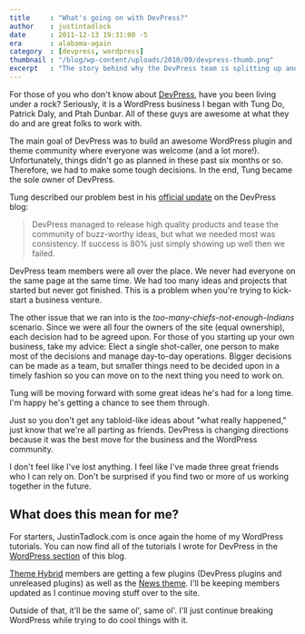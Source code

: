 ```yaml
---
title     : "What's going on with DevPress?"
author    : justintadlock
date      : 2011-12-13 19:31:00 -5
era       : alabama-again
category  : [devpress, wordpress]
thumbnail : "/blog/wp-content/uploads/2010/09/devpress-thumb.png"
excerpt   : "The story behind why the DevPress team is splitting up and what this means for the future."
---
```


For those of you who don't know about <a href="http://devpress.com" title="DevPress">DevPress</a>, have you been living under a rock?  Seriously, it is a WordPress business I began with Tung Do, Patrick Daly, and Ptah Dunbar.  All of these guys are awesome at what they do and are great folks to work with.

The main goal of DevPress was to build an awesome WordPress plugin and theme community where everyone was welcome (and a lot more!).  Unfortunately, things didn't go as planned in these past six months or so.  Therefore, we had to make some tough decisions.  In the end, Tung became the sole owner of DevPress.

Tung described our problem best in his <a href="http://devpress.com/blog/a-step-back-for-the-team-a-step-forward-for-devpress/" title="A Step Back for the Team, A Step Forward for DevPress">official update</a> on the DevPress blog:

> DevPress managed to release high quality products and tease the community of buzz-worthy ideas, but what we needed most was consistency. If success is 80% just simply showing up well then we failed.

DevPress team members were all over the place.  We never had everyone on the same page at the same time.  We had too many ideas and projects that started but never got finished.  This is a problem when you're trying to kick-start a business venture.

The other issue that we ran into is the <em>too-many-chiefs-not-enough-Indians</em> scenario.  Since we were all four the owners of the site (equal ownership), each decision had to be agreed upon.  For those of you starting up your own business, take my advice:  Elect a single shot-caller, one person to make most of the decisions and manage day-to-day operations.  Bigger decisions can be made as a team, but smaller things need to be decided upon in a timely fashion so you can move on to the next thing you need to work on.

Tung will be moving forward with some great ideas he's had for a long time.  I'm happy he's getting a chance to see them through.

Just so you don't get any tabloid-like ideas about "what really happened," just know that we're all parting as friends.  DevPress is changing directions because it was the best move for the business and the WordPress community.

I don't feel like I've lost anything.  I feel like I've made three great friends who I can rely on.  Don't be surprised if you find two or more of us working together in the future.

## What does this mean for me?

For starters, JustinTadlock.com is once again the home of my WordPress tutorials.  You can now find all of the tutorials I wrote for DevPress in the <a href="http://justintadlock.com/topics/wordpress" title="WordPress Topics">WordPress section</a> of this blog.

<a href="http://themehybrid.com" title="Theme Hybrid Community">Theme Hybrid</a> members are getting a few plugins (DevPress plugins and unreleased plugins) as well as the <a href="http://themehybrid.com/themes/news" title="News WordPress theme">News theme</a>.  I'll be keeping members updated as I continue moving stuff over to the site.

Outside of that, it'll be the same ol', same ol'.  I'll just continue breaking WordPress while trying to do cool things with it.
